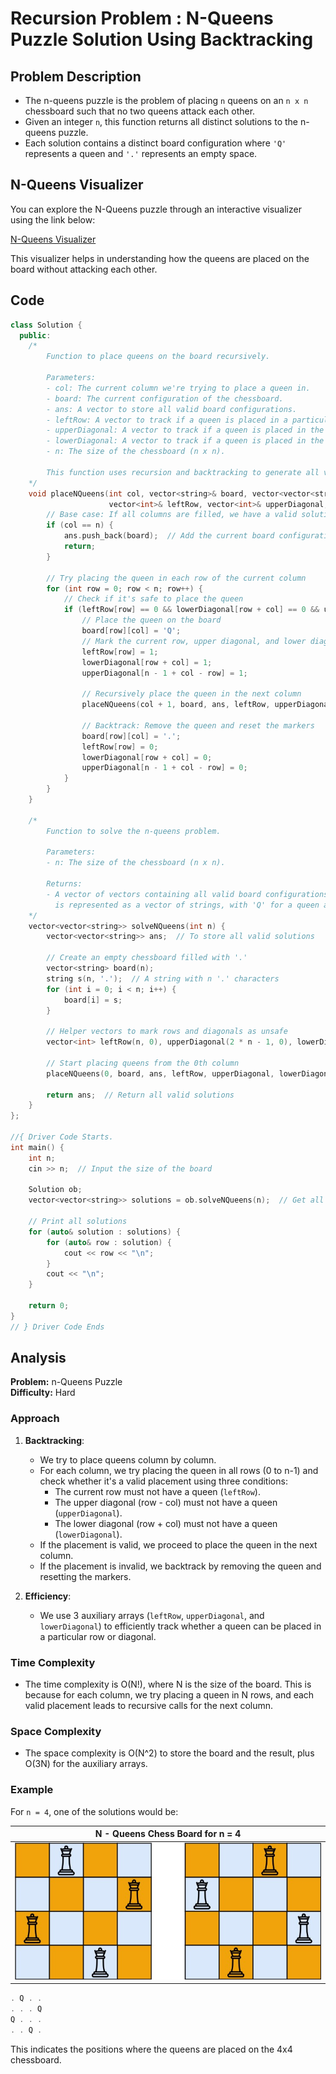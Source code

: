 # Recursion Problem : N-Queens Puzzle Solution Using Backtracking

## Problem Description

- The n-queens puzzle is the problem of placing `n` queens on an `n x n` chessboard such that no two queens attack each other.
- Given an integer `n`, this function returns all distinct solutions to the n-queens puzzle.
- Each solution contains a distinct board configuration where `'Q'` represents a queen and `'.'` represents an empty space.

## N-Queens Visualizer

You can explore the N-Queens puzzle through an interactive visualizer using the link below:

[N-Queens Visualizer](https://haseebq.com/n-queens-visualizer/)

This visualizer helps in understanding how the queens are placed on the board without attacking each other.

## Code

```cpp
class Solution {
  public:
    /*
        Function to place queens on the board recursively.

        Parameters:
        - col: The current column we're trying to place a queen in.
        - board: The current configuration of the chessboard.
        - ans: A vector to store all valid board configurations.
        - leftRow: A vector to track if a queen is placed in a particular row.
        - upperDiagonal: A vector to track if a queen is placed in the upper diagonal (row - col remains constant).
        - lowerDiagonal: A vector to track if a queen is placed in the lower diagonal (row + col remains constant).
        - n: The size of the chessboard (n x n).

        This function uses recursion and backtracking to generate all valid n-queens solutions.
    */
    void placeNQueens(int col, vector<string>& board, vector<vector<string>>& ans, 
                      vector<int>& leftRow, vector<int>& upperDiagonal, vector<int>& lowerDiagonal, int n) {
        // Base case: If all columns are filled, we have a valid solution
        if (col == n) {
            ans.push_back(board);  // Add the current board configuration to the result
            return;
        }

        // Try placing the queen in each row of the current column
        for (int row = 0; row < n; row++) {
            // Check if it's safe to place the queen
            if (leftRow[row] == 0 && lowerDiagonal[row + col] == 0 && upperDiagonal[n - 1 + col - row] == 0) {
                // Place the queen on the board
                board[row][col] = 'Q';
                // Mark the current row, upper diagonal, and lower diagonal as unsafe
                leftRow[row] = 1;
                lowerDiagonal[row + col] = 1;
                upperDiagonal[n - 1 + col - row] = 1;

                // Recursively place the queen in the next column
                placeNQueens(col + 1, board, ans, leftRow, upperDiagonal, lowerDiagonal, n);

                // Backtrack: Remove the queen and reset the markers
                board[row][col] = '.';
                leftRow[row] = 0;
                lowerDiagonal[row + col] = 0;
                upperDiagonal[n - 1 + col - row] = 0;
            }
        }
    }

    /*
        Function to solve the n-queens problem.

        Parameters:
        - n: The size of the chessboard (n x n).

        Returns:
        - A vector of vectors containing all valid board configurations, where each configuration
          is represented as a vector of strings, with 'Q' for a queen and '.' for an empty space.
    */
    vector<vector<string>> solveNQueens(int n) {
        vector<vector<string>> ans;  // To store all valid solutions

        // Create an empty chessboard filled with '.'
        vector<string> board(n);
        string s(n, '.');  // A string with n '.' characters
        for (int i = 0; i < n; i++) {
            board[i] = s;
        }

        // Helper vectors to mark rows and diagonals as unsafe
        vector<int> leftRow(n, 0), upperDiagonal(2 * n - 1, 0), lowerDiagonal(2 * n - 1, 0);

        // Start placing queens from the 0th column
        placeNQueens(0, board, ans, leftRow, upperDiagonal, lowerDiagonal, n);

        return ans;  // Return all valid solutions
    }
};

//{ Driver Code Starts.
int main() {
    int n;
    cin >> n;  // Input the size of the board

    Solution ob;
    vector<vector<string>> solutions = ob.solveNQueens(n);  // Get all valid n-queens solutions

    // Print all solutions
    for (auto& solution : solutions) {
        for (auto& row : solution) {
            cout << row << "\n";
        }
        cout << "\n";
    }

    return 0;
}
// } Driver Code Ends
```

## Analysis

**Problem:** n-Queens Puzzle  
**Difficulty:** Hard

### Approach

1. **Backtracking**:
   - We try to place queens column by column.
   - For each column, we try placing the queen in all rows (0 to n-1) and check whether it's a valid placement using three conditions:
     - The current row must not have a queen (`leftRow`).
     - The upper diagonal (row - col) must not have a queen (`upperDiagonal`).
     - The lower diagonal (row + col) must not have a queen (`lowerDiagonal`).
   - If the placement is valid, we proceed to place the queen in the next column.
   - If the placement is invalid, we backtrack by removing the queen and resetting the markers.

2. **Efficiency**:
   - We use 3 auxiliary arrays (`leftRow`, `upperDiagonal`, and `lowerDiagonal`) to efficiently track whether a queen can be placed in a particular row or diagonal.

### Time Complexity

- The time complexity is O(N!), where N is the size of the board. This is because for each column, we try placing a queen in N rows, and each valid placement leads to recursive calls for the next column.

### Space Complexity

- The space complexity is O(N^2) to store the board and the result, plus O(3N) for the auxiliary arrays.

### Example

For `n = 4`, one of the solutions would be:

|N - Queens Chess Board for n = 4|
|----------------------|
|![N-Queens](./Recursion%20Codes/n_queens.jpg)|

[](./Recursion%20Codes/n_queens.jpg)

```cpp
. Q . .
. . . Q
Q . . .
. . Q .
```

This indicates the positions where the queens are placed on the 4x4 chessboard.
